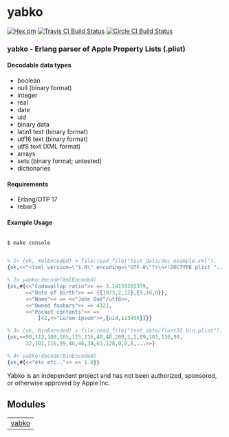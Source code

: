 

# yabko #

[![Hex pm](http://img.shields.io/hexpm/v/yabko.svg?style=flat)](https://hex.pm/packages/yabko)
[![Travis CI Build Status](https://travis-ci.org/g-andrade/yabko.png?branch=master)](https://travis-ci.org/g-andrade/yabko)
[![Circle CI Build Status](https://circleci.com/gh/g-andrade/yabko/tree/master.svg?style=svg)](https://circleci.com/gh/g-andrade/yabko/tree/master)


### <a name="yabko_-_Erlang_parser_of_Apple_Property_Lists_(.plist)">yabko - Erlang parser of Apple Property Lists (.plist)</a> ###


#### <a name="Decodable_data_types">Decodable data types</a> ####

* boolean
* null (binary format)
* integer
* real
* date
* uid
* binary data
* latin1 text (binary format)
* utf16 text (binary format)
* utf8 text (XML format)
* arrays
* sets (binary format; untested)
* dictionaries


#### <a name="Requirements">Requirements</a> ####

* Erlang/OTP 17
* rebar3


#### <a name="Example_Usage">Example Usage</a> ####


```

$ make console

```

```erlang

% 1> {ok, XmlEncoded} = file:read_file("test_data/doc_example.xml").
{ok,<<"<?xml version=\"1.0\" encoding=\"UTF-8\"?>\n<!DOCTYPE plist "...>>}

% 2> yabko:decode(XmlEncoded).
{ok,#{<<"Codswallop ratio">> => 3.14159265359,
      <<"Date of birth">> => {{1973,2,12},{9,18,0}},
      <<"Name">> => <<"John Doé"/utf8>>,
      <<"Owned foobars">> => 4321,
      <<"Pocket contents">> =>
          [42,<<"Lorem ipsum">>,{uid,123456}]}}

% 3> {ok, BinEncoded} = file:read_file("test_data/float32.bin.plist").
{ok,<<98,112,108,105,115,116,48,48,209,1,2,89,101,116,99,
      32,101,116,99,46,46,34,63,128,0,0,8,...>>}

% 4> yabko:decode(BinEncoded)
{ok,#{<<"etc etc..">> => 1.0}}
```
Yabko is an independent project and has not been authorized, sponsored, or otherwise approved by Apple Inc.


## Modules ##


<table width="100%" border="0" summary="list of modules">
<tr><td><a href="https://github.com/g-andrade/yabko/blob/master/doc/yabko.md" class="module">yabko</a></td></tr></table>

